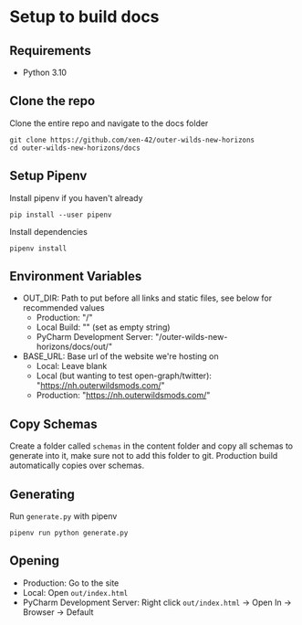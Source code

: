 # Setup to build docs

## Requirements
- Python 3.10

## Clone the repo
Clone the entire repo and navigate to the docs folder
```shell
git clone https://github.com/xen-42/outer-wilds-new-horizons
cd outer-wilds-new-horizons/docs
```

## Setup Pipenv
Install pipenv if you haven't already
```shell
pip install --user pipenv
```
Install dependencies
```shell
pipenv install
```

## Environment Variables
- OUT_DIR: Path to put before all links and static files, see below for recommended values
  - Production: "/"
  - Local Build: "" (set as empty string)
  - PyCharm Development Server: "/outer-wilds-new-horizons/docs/out/"
- BASE_URL: Base url of the website we're hosting on
  - Local: Leave blank
  - Local (but wanting to test open-graph/twitter): "https://nh.outerwildsmods.com/"
  - Production: "https://nh.outerwildsmods.com/"


## Copy Schemas
Create a folder called `schemas` in the content folder and copy all schemas to generate into it, make sure not to add this folder to git.
Production build automatically copies over schemas.

## Generating
Run `generate.py` with pipenv
```shell
pipenv run python generate.py
```

## Opening
- Production: Go to the site
- Local: Open `out/index.html`
- PyCharm Development Server: Right click `out/index.html` -> Open In -> Browser -> Default
